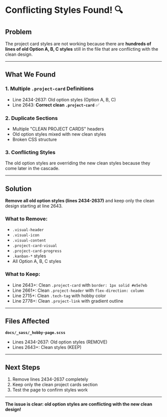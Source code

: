 # Conflicting Styles Found! 🔍

## Problem

The project card styles are not working because there are **hundreds of lines of old Option A, B, C styles** still in the file that are conflicting with the clean design.

---

## What We Found

### **1. Multiple `.project-card` Definitions**
- Line 2434-2637: Old option styles (Option A, B, C)
- Line 2643: **Correct clean `.project-card`** ✅

### **2. Duplicate Sections**
- Multiple "CLEAN PROJECT CARDS" headers
- Old option styles mixed with new clean styles
- Broken CSS structure

### **3. Conflicting Styles**
The old option styles are overriding the new clean styles because they come later in the cascade.

---

## Solution

**Remove all old option styles (lines 2434-2637)** and keep only the clean design starting at line 2643.

### **What to Remove**:
- `.visual-header`
- `.visual-icon`
- `.visual-content`
- `.project-card-visual`
- `.project-card-progress`
- `.kanban-*` styles
- All Option A, B, C styles

### **What to Keep**:
- Line 2643+: Clean `.project-card` with `border: 1px solid #e5e7eb`
- Line 2661+: Clean `.project-header` with `flex-direction: column`
- Line 2715+: Clean `.tech-tag` with hobby color
- Line 2778+: Clean `.project-link` with gradient outline

---

## Files Affected

**`docs/_sass/_hobby-page.scss`**
- Lines 2434-2637: Old option styles (REMOVE)
- Lines 2643+: Clean styles (KEEP)

---

## Next Steps

1. Remove lines 2434-2637 completely
2. Keep only the clean project cards section
3. Test the page to confirm styles work

---

**The issue is clear: old option styles are conflicting with the new clean design!**

